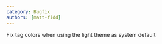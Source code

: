 ```yaml
---
category: Bugfix
authors: [matt-fidd]
---
```


Fix tag colors when using the light theme as system default
